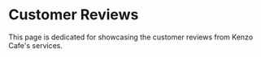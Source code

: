 # Customer Reviews

This page is dedicated for showcasing the customer reviews from Kenzo Cafe's services.